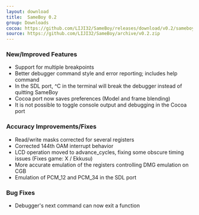 ```yaml
---
layout: download
title:  SameBoy 0.2
group: Downloads
cocoa: https://github.com/LIJI32/SameBoy/releases/download/v0.2/sameboy_cocoa_v0.2.zip
source: https://github.com/LIJI32/SameBoy/archive/v0.2.zip
---
```

### New/Improved Features
 * Support for multiple breakpoints
 * Better debugger command style and error reporting; includes help command
 * In the SDL port, ^C in the terminal will break the debugger instead of quitting SameBoy
 * Cocoa port now saves preferences (Model and frame blending)
 * It is not possible to toggle console output and debugging in the Cocoa port

### Accuracy Improvements/Fixes
 * Read/write masks corrected for several registers
 * Corrected 144th OAM interrupt behavior
 * LCD operation moved to advance_cycles, fixing some obscure timing issues (Fixes game: X / Ekkusu)
 * More accurate emulation of the registers controlling DMG emulation on CGB
 * Emulation of PCM_12 and PCM_34 in the SDL port

### Bug Fixes
 * Debugger's next command can now exit a function